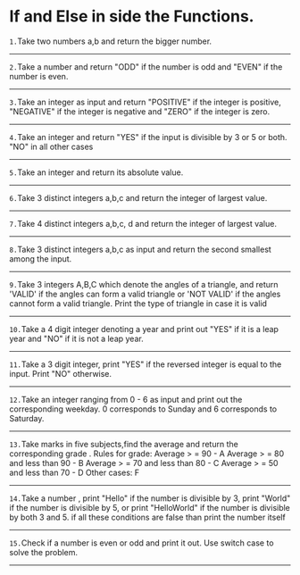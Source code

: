 # If and Else in side the Functions.

`1.`Take two numbers a,b and return the bigger number.

---

`2.`Take a number and return "ODD" if the number is odd and "EVEN" if the number is even.

---

`3.`Take an integer as input and return "POSITIVE" if the integer is positive, "NEGATIVE" if the integer is negative and "ZERO" if the integer is zero.

---

`4.`Take an integer and return "YES" if the input is divisible by 3 or 5 or both. "NO" in all other cases

---

`5.`Take an integer and return its absolute value.

---

`6.`Take 3 distinct integers a,b,c and return the integer of largest value.

---

`7.`Take 4 distinct integers a,b,c, d and return the integer of largest value.

---

`8.`Take 3 distinct integers a,b,c as input and return the second smallest among the input.

---

`9.`Take 3 integers A,B,C which denote the angles of a triangle, and return 'VALID' if the angles can form a valid triangle or 'NOT VALID' if the angles cannot form a valid triangle. Print the type of triangle in case it is valid

---

`10.`Take a 4 digit integer denoting a year and print out "YES" if it is a leap year and "NO" if it is not a leap year.

---

`11.`Take a 3 digit integer, print "YES" if the reversed integer is equal to the input. Print "NO" otherwise.

---

`12.`Take an integer ranging from 0 - 6 as input and print out the corresponding weekday. 0 corresponds to Sunday and 6 corresponds to Saturday.

---

`13.`Take marks in five subjects,find the average and return the corresponding grade .
Rules for grade:
Average > = 90 - A
Average > = 80 and less than 90 - B
Average > = 70 and less than 80 - C
Average > = 50 and less than 70 - D
Other cases: F

---

`14.`Take a number , print "Hello" if the number is divisible by 3, print "World" if the number is divisible by 5, or print "HelloWorld" if the number is divisible by both 3 and 5.
if all these conditions are false than print the number itself

---

`15.`Check if a number is even or odd and print it out. Use switch case to solve the problem.

---
